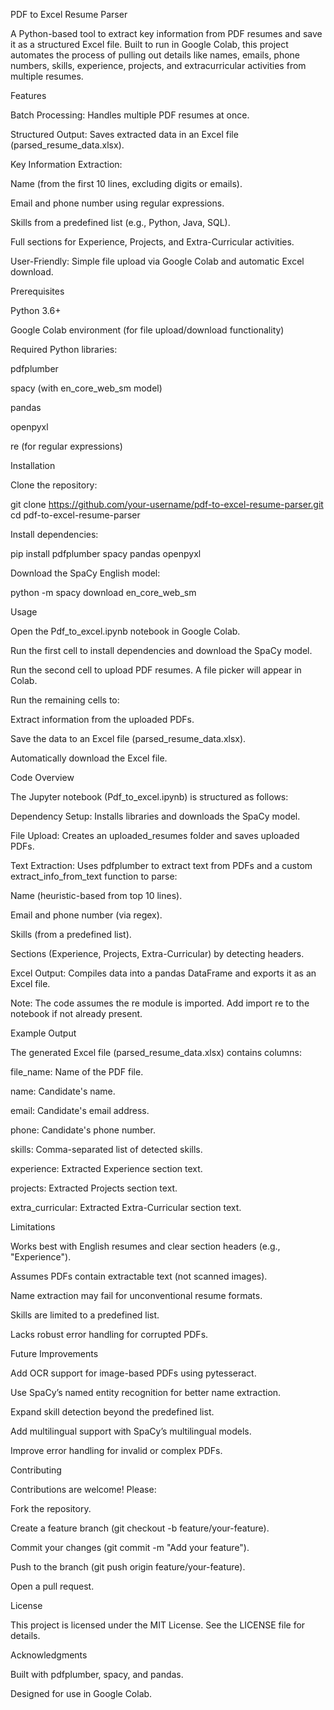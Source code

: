 PDF to Excel Resume Parser

A Python-based tool to extract key information from PDF resumes and save it as a structured Excel file. Built to run in Google Colab, this project automates the process of pulling out details like names, emails, phone numbers, skills, experience, projects, and extracurricular activities from multiple resumes.

Features





Batch Processing: Handles multiple PDF resumes at once.



Structured Output: Saves extracted data in an Excel file (parsed_resume_data.xlsx).



Key Information Extraction:





Name (from the first 10 lines, excluding digits or emails).



Email and phone number using regular expressions.



Skills from a predefined list (e.g., Python, Java, SQL).



Full sections for Experience, Projects, and Extra-Curricular activities.



User-Friendly: Simple file upload via Google Colab and automatic Excel download.

Prerequisites





Python 3.6+



Google Colab environment (for file upload/download functionality)



Required Python libraries:





pdfplumber



spacy (with en_core_web_sm model)



pandas



openpyxl



re (for regular expressions)

Installation





Clone the repository:

git clone https://github.com/your-username/pdf-to-excel-resume-parser.git
cd pdf-to-excel-resume-parser



Install dependencies:

pip install pdfplumber spacy pandas openpyxl



Download the SpaCy English model:

python -m spacy download en_core_web_sm

Usage





Open the Pdf_to_excel.ipynb notebook in Google Colab.



Run the first cell to install dependencies and download the SpaCy model.



Run the second cell to upload PDF resumes. A file picker will appear in Colab.



Run the remaining cells to:





Extract information from the uploaded PDFs.



Save the data to an Excel file (parsed_resume_data.xlsx).



Automatically download the Excel file.

Code Overview

The Jupyter notebook (Pdf_to_excel.ipynb) is structured as follows:





Dependency Setup: Installs libraries and downloads the SpaCy model.



File Upload: Creates an uploaded_resumes folder and saves uploaded PDFs.



Text Extraction: Uses pdfplumber to extract text from PDFs and a custom extract_info_from_text function to parse:





Name (heuristic-based from top 10 lines).



Email and phone number (via regex).



Skills (from a predefined list).



Sections (Experience, Projects, Extra-Curricular) by detecting headers.



Excel Output: Compiles data into a pandas DataFrame and exports it as an Excel file.

Note: The code assumes the re module is imported. Add import re to the notebook if not already present.

Example Output

The generated Excel file (parsed_resume_data.xlsx) contains columns:





file_name: Name of the PDF file.



name: Candidate's name.



email: Candidate's email address.



phone: Candidate's phone number.



skills: Comma-separated list of detected skills.



experience: Extracted Experience section text.



projects: Extracted Projects section text.



extra_curricular: Extracted Extra-Curricular section text.

Limitations





Works best with English resumes and clear section headers (e.g., "Experience").



Assumes PDFs contain extractable text (not scanned images).



Name extraction may fail for unconventional resume formats.



Skills are limited to a predefined list.



Lacks robust error handling for corrupted PDFs.

Future Improvements





Add OCR support for image-based PDFs using pytesseract.



Use SpaCy’s named entity recognition for better name extraction.



Expand skill detection beyond the predefined list.



Add multilingual support with SpaCy’s multilingual models.



Improve error handling for invalid or complex PDFs.

Contributing

Contributions are welcome! Please:





Fork the repository.



Create a feature branch (git checkout -b feature/your-feature).



Commit your changes (git commit -m "Add your feature").



Push to the branch (git push origin feature/your-feature).



Open a pull request.

License

This project is licensed under the MIT License. See the LICENSE file for details.

Acknowledgments





Built with pdfplumber, spacy, and pandas.



Designed for use in Google Colab.
